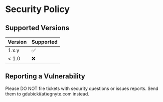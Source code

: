 # Security Policy

## Supported Versions

| Version | Supported          |
| ------- | ------------------ |
| 1.x.y   | :white_check_mark: |
| < 1.0   | :x:                |

## Reporting a Vulnerability

Please DO NOT file tickets with security questions or issues reports.
Send them to gdubicki(at)egnyte.com instead.
